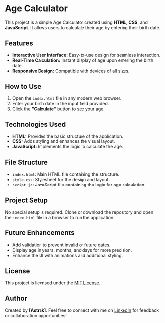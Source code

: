 # Age Calculator

This project is a simple Age Calculator created using **HTML**, **CSS**, and **JavaScript**. It allows users to calculate their age by entering their birth date.

## Features

- **Interactive User Interface:** Easy-to-use design for seamless interaction.
- **Real-Time Calculation:** Instant display of age upon entering the birth date.
- **Responsive Design:** Compatible with devices of all sizes.

## How to Use

1. Open the `index.html` file in any modern web browser.
2. Enter your birth date in the input field provided.
3. Click the **"Calculate"** button to see your age.

## Technologies Used

- **HTML:** Provides the basic structure of the application.
- **CSS:** Adds styling and enhances the visual layout.
- **JavaScript:** Implements the logic to calculate the age.

## File Structure

- `index.html`: Main HTML file containing the structure.
- `style.css`: Stylesheet for the design and layout.
- `script.js`: JavaScript file containing the logic for age calculation.

## Project Setup

No special setup is required. Clone or download the repository and open the `index.html` file in a browser to run the application.

## Future Enhancements

- Add validation to prevent invalid or future dates.
- Display age in years, months, and days for more precision.
- Enhance the UI with animations and additional styling.

## License

This project is licensed under the [MIT License](https://opensource.org/licenses/MIT).

## Author

Created by **[Astrak]**. Feel free to connect with me on [LinkedIn](https://www.linkedin.com/in/vinit-kumar-69a890316/) for feedback or collaboration opportunities!
